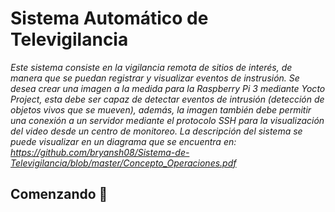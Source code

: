 # Sistema Automático de Televigilancia

*Este sistema consiste en la vigilancia remota de sitios de interés, de manera que se puedan registrar y visualizar eventos de instrusión. Se desea crear una imagen a la medida para la Raspberry Pi 3 mediante Yocto Project, esta debe ser capaz de detectar eventos de intrusión (detección de objetos vivos que se mueven), además, la imagen también debe permitir una conexión a un servidor mediante el protocolo SSH para la visualización del video desde un centro de monitoreo. La descripción del sistema se puede visualizar en un diagrama que se encuentra en: https://github.com/bryansh08/Sistema-de-Televigilancia/blob/master/Concepto_Operaciones.pdf* 

## Comenzando 🚀



